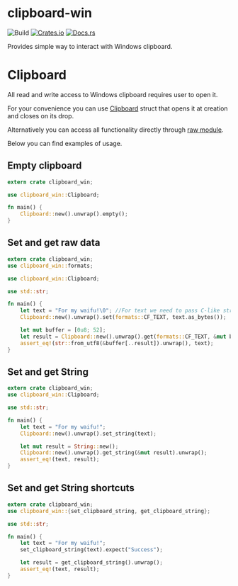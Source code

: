 clipboard-win
====================

![Build](https://github.com/DoumanAsh/clipboard-win/workflows/Rust/badge.svg?branch=3)
[![Crates.io](https://img.shields.io/crates/v/clipboard-win.svg)](https://crates.io/crates/clipboard-win)
[![Docs.rs](https://docs.rs/clipboard-win/badge.svg)](https://docs.rs/clipboard-win/*/x86_64-pc-windows-msvc/clipboard_win/)

Provides simple way to interact with Windows clipboard.

# Clipboard

All read and write access to Windows clipboard requires user to open it.

For your convenience you can use [Clipboard](https://docs.rs/clipboard-win/*/x86_64-pc-windows-msvc/clipboard_win/struct.Clipboard.html) struct that opens it at creation
and closes on its drop.

Alternatively you can access all functionality directly through [raw module](https://docs.rs/clipboard-win/*/x86_64-pc-windows-msvc/clipboard_win/raw/index.html).

Below you can find examples of usage.

## Empty clipboard

```rust
extern crate clipboard_win;

use clipboard_win::Clipboard;

fn main() {
    Clipboard::new().unwrap().empty();
}
```

## Set and get raw data

```rust
extern crate clipboard_win;
use clipboard_win::formats;

use clipboard_win::Clipboard;

use std::str;

fn main() {
    let text = "For my waifu!\0"; //For text we need to pass C-like string
    Clipboard::new().unwrap().set(formats::CF_TEXT, text.as_bytes());

    let mut buffer = [0u8; 52];
    let result = Clipboard::new().unwrap().get(formats::CF_TEXT, &mut buffer).unwrap();
    assert_eq!(str::from_utf8(&buffer[..result]).unwrap(), text);
}
```

## Set and get String

```rust
extern crate clipboard_win;
use clipboard_win::Clipboard;

use std::str;

fn main() {
    let text = "For my waifu!";
    Clipboard::new().unwrap().set_string(text);

    let mut result = String::new();
    Clipboard::new().unwrap().get_string(&mut result).unwrap();
    assert_eq!(text, result);
}
```

## Set and get String shortcuts

```rust
extern crate clipboard_win;
use clipboard_win::{set_clipboard_string, get_clipboard_string};

use std::str;

fn main() {
    let text = "For my waifu!";
    set_clipboard_string(text).expect("Success");

    let result = get_clipboard_string().unwrap();
    assert_eq!(text, result);
}
```

